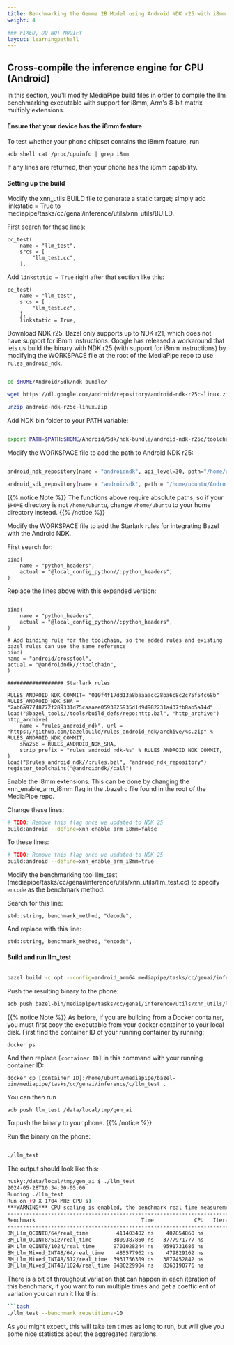 ```yaml
---
title: Benchmarking the Gemma 2B Model using Android NDK r25 with i8mm
weight: 4

### FIXED, DO NOT MODIFY
layout: learningpathall
---
```


## Cross-compile the inference engine for CPU (Android)

In this section, you'll modify MediaPipe build files in order to compile the llm benchmarking executable with support for i8mm, Arm's 8-bit matrix multiply extensions.

#### Ensure that your device has the i8mm feature

To test whether your phone chipset contains the i8mm feature, run

```
adb shell cat /proc/cpuinfo | grep i8mm
```

If any lines are returned, then your phone has the i8mm capability.


#### Setting up the build

Modify the xnn_utils BUILD file to generate a static target; simply add linkstatic = True to mediapipe/tasks/cc/genai/inference/utils/xnn_utils/BUILD.

First search for these lines:

```
cc_test(
    name = "llm_test",
    srcs = [
        "llm_test.cc",
    ],
```

Add `linkstatic = True` right after that section like this:

```
cc_test(
    name = "llm_test",
    srcs = [
        "llm_test.cc",
    ],
    linkstatic = True,
```

Download NDK r25. Bazel only supports up to NDK r21, which does not have support for i8mm instructions. Google has released a workaround that lets us build the binary with NDK r25 (with support for i8mm instructions) by modifying the WORKSPACE file at the root of the MediaPipe repo to use `rules_android_ndk`.

```bash

cd $HOME/Android/Sdk/ndk-bundle/

wget https://dl.google.com/android/repository/android-ndk-r25c-linux.zip

unzip android-ndk-r25c-linux.zip

```

Add NDK bin folder to your PATH variable:

```bash

export PATH=$PATH:$HOME/Android/Sdk/ndk-bundle/android-ndk-r25c/toolchains/llvm/prebuilt/linux-x86_64/bin/

```

Modify the WORKSPACE file to add the path to Android NDK r25:

```bash

android_ndk_repository(name = "androidndk", api_level=30, path="/home/ubuntu/Android/Sdk/ndk-bundle/android-ndk-r25c")

android_sdk_repository(name = "androidsdk", path = "/home/ubuntu/Android/Sdk")

```

{{% notice Note %}}
The functions above require absolute paths, so if your `$HOME` directory is not `/home/ubuntu`, change `/home/ubuntu` to your home directory instead.
{{% /notice %}}

Modify the WORKSPACE file to add the Starlark rules for integrating Bazel with the Android NDK.

First search for:

```
bind(
    name = "python_headers",
    actual = "@local_config_python//:python_headers",
)
```

Replace the lines above with this expanded version:

```

bind(
    name = "python_headers",
    actual = "@local_config_python//:python_headers",
)

# Add binding rule for the toolchain, so the added rules and existing bazel rules can use the same reference
bind(
name = "android/crosstool",
actual = "@androidndk//:toolchain",
)

################## Starlark rules

RULES_ANDROID_NDK_COMMIT= "010f4f17dd13a8baaaacc28ba6c8c2c75f54c68b"
RULES_ANDROID_NDK_SHA = "2ab6a97748772f289331d75caaaee0593825935d1d9d982231a437fb8ab5a14d"
load("@bazel_tools//tools/build_defs/repo:http.bzl", "http_archive")
http_archive(
	name = "rules_android_ndk", url = "https://github.com/bazelbuild/rules_android_ndk/archive/%s.zip" % RULES_ANDROID_NDK_COMMIT,
	sha256 = RULES_ANDROID_NDK_SHA,
	strip_prefix = "rules_android_ndk-%s" % RULES_ANDROID_NDK_COMMIT,
)
load("@rules_android_ndk//:rules.bzl", "android_ndk_repository")
register_toolchains("@androidndk//:all")
```

Enable the i8mm extensions. This can be done by changing the xnn_enable_arm_i8mm flag in the .bazelrc file found in the root of the MediaPipe repo.

Change these lines:

```bash
# TODO: Remove this flag once we updated to NDK 25
build:android --define=xnn_enable_arm_i8mm=false
```

To these lines:

```bash
# TODO: Remove this flag once we updated to NDK 25
build:android --define=xnn_enable_arm_i8mm=true
```

Modify the benchmarking tool llm_test (mediapipe/tasks/cc/genai/inference/utils/xnn_utils/llm_test.cc) to specify `encode` as the benchmark method.

Search for this line:

```
std::string, benchmark_method, "decode",
```

And replace with this line:

```
std::string, benchmark_method, "encode",
```

#### Build and run llm_test

```bash

bazel build -c opt --config=android_arm64 mediapipe/tasks/cc/genai/inference/utils/xnn_utils:llm_test

```

Push the resulting binary to the phone:

```bash
adb push bazel-bin/mediapipe/tasks/cc/genai/inference/utils/xnn_utils/llm_test /data/local/tmp/gen_ai
```

{{% notice Note %}}
As before, if you are building from a Docker container, you must first copy the executable from your docker container to your local disk. First find the container ID of your running container by running:

```
docker ps
```

And then replace `[container ID]` in this command with your running container ID:

```
docker cp [container ID]:/home/ubuntu/mediapipe/bazel-bin/mediapipe/tasks/cc/genai/inference/c/llm_test .
```

You can then run

```
adb push llm_test /data/local/tmp/gen_ai
```

To push the binary to your phone.
{{% /notice %}}

Run the binary on the phone:

```bash

./llm_test

```

The output should look like this:

```bash
husky:/data/local/tmp/gen_ai $ ./llm_test
2024-05-28T10:34:30-05:00
Running ./llm_test
Run on (9 X 1704 MHz CPU s)
***WARNING*** CPU scaling is enabled, the benchmark real time measurements may be noisy and will incur extra overhead.
--------------------------------------------------------------------------------------------
Benchmark                                  Time             CPU   Iterations UserCounters...
--------------------------------------------------------------------------------------------
BM_Llm_QCINT8/64/real_time         411403402 ns    407854860 ns            2 items_per_second=155.565/s
BM_Llm_QCINT8/512/real_time       3809387860 ns   3777971777 ns            1 items_per_second=134.405/s
BM_Llm_QCINT8/1024/real_time      9701028244 ns   9591731686 ns            1 items_per_second=105.556/s
BM_Llm_Mixed_INT48/64/real_time    485577962 ns    479829162 ns            2 items_per_second=131.802/s
BM_Llm_Mixed_INT48/512/real_time  3931756309 ns   3877452842 ns            1 items_per_second=130.222/s
BM_Llm_Mixed_INT48/1024/real_time 8480229904 ns   8363190776 ns            1 items_per_second=120.751/s
```

There is a bit of throughput variation that can happen in each iteration of this benchmark, if you want to run multiple times and get a coefficient of variation you can run it like this:

```bash
```bash
./llm_test --benchmark_repetitions=10
```

As you might expect, this will take ten times as long to run, but will give you some nice statistics about the aggregated iterations.